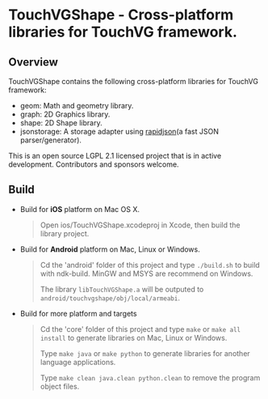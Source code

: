 # TouchVGShape - Cross-platform libraries for TouchVG framework.

## Overview

TouchVGShape contains the following cross-platform libraries for TouchVG framework:

- geom: Math and geometry library.
- graph: 2D Graphics library.
- shape: 2D Shape library.
- jsonstorage: A storage adapter using [rapidjson](https://github.com/Kanma/rapidjson)(a fast JSON parser/generator).

This is an open source LGPL 2.1 licensed project that is in active development. Contributors and sponsors welcome.

## Build

* Build for **iOS** platform on Mac OS X.

  > Open ios/TouchVGShape.xcodeproj in Xcode, then build the library project.

* Build for **Android** platform on Mac, Linux or Windows.

  > Cd the 'android' folder of this project and type `./build.sh` to build with ndk-build. MinGW and MSYS are recommend on Windows.
  >
  > The library `libTouchVGShape.a` will be outputed to `android/touchvgshape/obj/local/armeabi`.
  
* Build for more platform and targets

  > Cd the 'core' folder of this project and type `make` or `make all install` to generate libraries on Mac, Linux or Windows.
  > 
  > Type `make java` or `make python` to generate libraries for another language applications.
  > 
  > Type `make clean java.clean python.clean` to remove the program object files.
